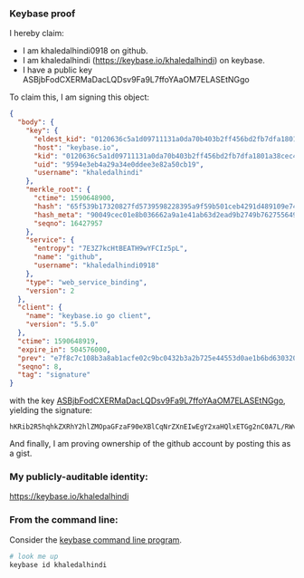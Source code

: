 ### Keybase proof

I hereby claim:

  * I am khaledalhindi0918 on github.
  * I am khaledalhindi (https://keybase.io/khaledalhindi) on keybase.
  * I have a public key ASBjbFodCXERMaDacLQDsv9Fa9L7ffoYAaOM7ELASEtNGgo

To claim this, I am signing this object:

```json
{
  "body": {
    "key": {
      "eldest_kid": "0120636c5a1d09711131a0da70b403b2ff456bd2fb7dfa1801a38cec42c0484b4d1a0a",
      "host": "keybase.io",
      "kid": "0120636c5a1d09711131a0da70b403b2ff456bd2fb7dfa1801a38cec42c0484b4d1a0a",
      "uid": "9594e3eb4a29a34e0ddee3e82a50cb19",
      "username": "khaledalhindi"
    },
    "merkle_root": {
      "ctime": 1590648900,
      "hash": "65f539b17320827fd5739598228395a9f59b501ceb4291d489109e749fb54b586e42a50c663156ff0085e3d2e8d1ec5e82c084e3e5062dd23aef7c4293467a19",
      "hash_meta": "90049cec01e8b036662a9a1e41ab63d2ead9b2749b76275564975e2383abc3e2",
      "seqno": 16427957
    },
    "service": {
      "entropy": "7E3Z7kcHtBEATH9wYFCIz5pL",
      "name": "github",
      "username": "khaledalhindi0918"
    },
    "type": "web_service_binding",
    "version": 2
  },
  "client": {
    "name": "keybase.io go client",
    "version": "5.5.0"
  },
  "ctime": 1590648919,
  "expire_in": 504576000,
  "prev": "e7f8c7c108b3a8ab1acfe02c9bc0432b3a2b725e44553d0ae1b6bd630320da34",
  "seqno": 8,
  "tag": "signature"
}
```

with the key [ASBjbFodCXERMaDacLQDsv9Fa9L7ffoYAaOM7ELASEtNGgo](https://keybase.io/khaledalhindi), yielding the signature:

```
hKRib2R5hqhkZXRhY2hlZMOpaGFzaF90eXBlCqNrZXnEIwEgY2xaHQlxETGg2nC0A7L/RWvS+336GAGjjOxCwEhLTRoKp3BheWxvYWTESpcCCMQg5/jHwQizqKsaz+Asm8BDKzorcl5EVT0K4ba9YwMg2jTEIOu8pvs0p8qp1P4CuOGSdP0tfNguvs3I9ynZ2VQW/JAoAgHCo3NpZ8RAcX1+1cq9cXW+Pkl480ZTwcBDWPBgppxQ5t+0AO2jpUX2Q5zC98MstndeWwTlw05zZmHgSTYBc++uKrJklMRZA6hzaWdfdHlwZSCkaGFzaIKkdHlwZQildmFsdWXEIAyaF0adQvS32QcC3lfSquOgr7k0Loy5/TkuIYVQcP84o3RhZ80CAqd2ZXJzaW9uAQ==

```

And finally, I am proving ownership of the github account by posting this as a gist.

### My publicly-auditable identity:

https://keybase.io/khaledalhindi

### From the command line:

Consider the [keybase command line program](https://keybase.io/download).

```bash
# look me up
keybase id khaledalhindi
```

